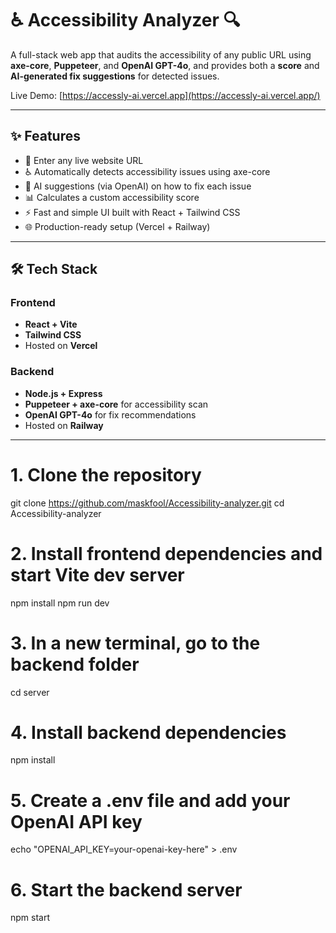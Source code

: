# ♿ Accessibility Analyzer 🔍

A full-stack web app that audits the accessibility of any public URL using **axe-core**, **Puppeteer**, and **OpenAI GPT-4o**, and provides both a **score** and **AI-generated fix suggestions** for detected issues.

Live Demo: [https://accessly-ai.vercel.app](https://accessly-ai.vercel.app/)

---

## ✨ Features

- 🔗 Enter any live website URL
- ♿ Automatically detects accessibility issues using axe-core
- 🧠 AI suggestions (via OpenAI) on how to fix each issue
- 📊 Calculates a custom accessibility score
- ⚡ Fast and simple UI built with React + Tailwind CSS
- 🌐 Production-ready setup (Vercel + Railway)

---

## 🛠️ Tech Stack

### Frontend
- **React + Vite**
- **Tailwind CSS**
- Hosted on **Vercel**

### Backend
- **Node.js + Express**
- **Puppeteer + axe-core** for accessibility scan
- **OpenAI GPT-4o** for fix recommendations
- Hosted on **Railway**

---

# 1. Clone the repository
git clone https://github.com/maskfool/Accessibility-analyzer.git
cd Accessibility-analyzer

# 2. Install frontend dependencies and start Vite dev server
npm install
npm run dev

# 3. In a new terminal, go to the backend folder
cd server

# 4. Install backend dependencies
npm install

# 5. Create a .env file and add your OpenAI API key
echo "OPENAI_API_KEY=your-openai-key-here" > .env

# 6. Start the backend server
npm start

